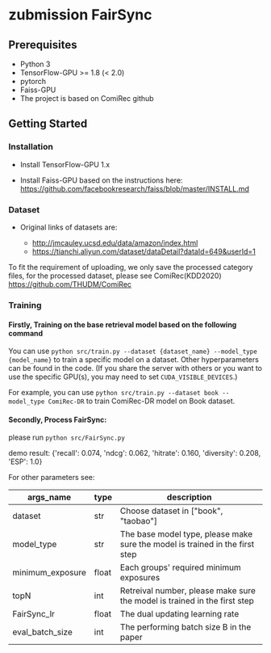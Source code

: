 # zubmission FairSync

## Prerequisites

- Python 3
- TensorFlow-GPU >= 1.8 (< 2.0)
- pytorch
- Faiss-GPU
- The project is based on ComiRec github

## Getting Started

### Installation

- Install TensorFlow-GPU 1.x

- Install Faiss-GPU based on the instructions here: https://github.com/facebookresearch/faiss/blob/master/INSTALL.md


### Dataset

- Original links of datasets are:

  - http://jmcauley.ucsd.edu/data/amazon/index.html
  - https://tianchi.aliyun.com/dataset/dataDetail?dataId=649&userId=1

To fit the requirement of uploading, we only save the processed category files, for the processed dataset, please see ComiRec(KDD2020) https://github.com/THUDM/ComiRec

### Training

#### Firstly, Training on the base retrieval model based on the following command

You can use `python src/train.py --dataset {dataset_name} --model_type {model_name}` to train a specific model on a dataset. Other hyperparameters can be found in the code. (If you share the server with others or you want to use the specific GPU(s), you may need to set `CUDA_VISIBLE_DEVICES`.) 

For example, you can use `python src/train.py --dataset book --model_type ComiRec-DR` to train ComiRec-DR model on Book dataset.



#### Secondly, Process FairSync:

please run `python src/FairSync.py`

demo result:
{'recall': 0.074, 'ndcg': 0.062, 'hitrate': 0.160, 'diversity': 0.208, 'ESP': 1.0}

For other parameters see:

| args_name  | type  | description                                                                        |
|---------|-------|------------------------------------------------------------------------------------|
| dataset | str   | Choose dataset in ["book", "taobao"]                                               |
| model_type | str   | The base model type, please make sure the model is trained in the first step       |
| minimum_exposure | float | Each groups' required minimum exposures                                            |
| topN | int   | Retreival number,  please make sure the model is trained in the first step         |
| FairSync_lr | float | The dual updating learning rate                                                    |
| eval_batch_size | int   | The performing batch size B in the paper                                           |

